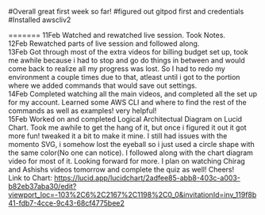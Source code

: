 
#Overall great first week so far! 
#figured out gitpod first and credentials
#Installed awscliv2

=======
11Feb
  Watched and rewatched live session. Took Notes.
<br>
12Feb
  Rewatched parts of live session and followed along.
<br>
13Feb
  Got through most of the extra videos for billing budget set up, took me awhile because i had to stop and go do things in between and would come back to realize all my progress was lost. So I had to redo my environment a couple times due to that, atleast until i got to the portion where we added commands that would save out settings.
<br>
14Feb
  Completed watching all the main videos, and completed all the set up for my account. Learned some AWS CLI and where to find the rest of the commands as well as examples! very helpful!
<br>
15Feb 
  Worked on and completed Logical Architectual Diagram on Lucid Chart. Took me awhile to get the hang of it, but once i figured it out it got more fun! tweaked it a bit to make it mine. I still had issues with the momento SVG, i somehow lost the eyeball so i just used a circle shape with the same color(No one can notice). I followed along with the chart diagram video for most of it. Looking forward for more. I plan on watching Chirag and Ashishs videos tomorrow and complete the quiz as well! Cheers!
  <br>
  Link to Chart: https://lucid.app/lucidchart/2adfee85-abb8-403c-a003-b82eb37aba30/edit?viewport_loc=-103%2C6%2C2167%2C1198%2C0_0&invitationId=inv_119f8b41-fdb7-4cce-9c43-68cf4775bee2

